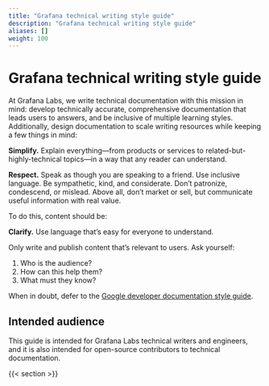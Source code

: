 ```yaml
---
title: "Grafana technical writing style guide"
description: "Grafana technical writing style guide"
aliases: []
weight: 100
---
```


# Grafana technical writing style guide

At Grafana Labs, we write technical documentation with this mission in mind: develop technically accurate, comprehensive documentation that leads users to answers, and be inclusive of multiple learning styles. Additionally, design documentation to scale writing resources while keeping a few things in mind:

**Simplify.** Explain everything—from products or services to related-but-highly-technical topics—in a way that any reader can understand.

**Respect.** Speak as though you are speaking to a friend. Use inclusive language. Be sympathetic, kind, and considerate. Don’t patronize, condescend, or mislead. Above all, don’t market or sell, but communicate useful information with real value.

To do this, content should be:

**Clarify.** Use language that’s easy for everyone to understand.

Only write and publish content that’s relevant to users. Ask yourself:
1. Who is the audience?
1. How can this help them?
1. What must they know?	

When in doubt, defer to the [Google developer documentation style guide](https://developers.google.com/style).

## Intended audience

This guide is intended for Grafana Labs technical writers and engineers, and it is also intended for open-source contributors to technical documentation.

{{< section >}}
